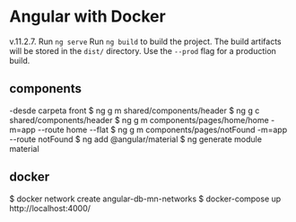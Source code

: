 # Angular with Docker 
v.11.2.7.
Run `ng serve` 
Run `ng build` to build the project. The build artifacts will be stored in the `dist/` directory. Use the `--prod` flag for a production build.

## components
-desde carpeta front
$ ng g m shared/components/header
$ ng g c shared/components/header
$ ng g m components/pages/home/home -m=app --route home --flat
$ ng g m components/pages/notFound -m=app --route notFound
$ ng add @angular/material
$ ng generate module material

## docker
$ docker network create angular-db-mn-networks
$ docker-compose up
http://localhost:4000/
